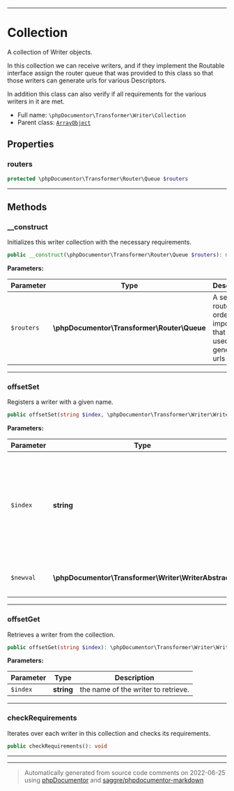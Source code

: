 ***

# Collection

A collection of Writer objects.

In this collection we can receive writers, and if they implement the Routable interface assign the router queue that
was provided to this class so that those writers can generate urls for various Descriptors.

In addition this class can also verify if all requirements for the various writers in it are met.

* Full name: `\phpDocumentor\Transformer\Writer\Collection`
* Parent class: [`ArrayObject`](../../../ArrayObject.md)



## Properties


### routers



```php
protected \phpDocumentor\Transformer\Router\Queue $routers
```






***

## Methods


### __construct

Initializes this writer collection with the necessary requirements.

```php
public __construct(\phpDocumentor\Transformer\Router\Queue $routers): mixed
```








**Parameters:**

| Parameter | Type | Description |
|-----------|------|-------------|
| `$routers` | **\phpDocumentor\Transformer\Router\Queue** | A series of routers, in order of importance, that are used to generate urls with. |




***

### offsetSet

Registers a writer with a given name.

```php
public offsetSet(string $index, \phpDocumentor\Transformer\Writer\WriterAbstract $newval): void
```








**Parameters:**

| Parameter | Type | Description |
|-----------|------|-------------|
| `$index` | **string** | a Writer&#039;s name, must be at least 3<br />characters, alphanumeric and/or contain one or more hyphens,<br />underscores and forward slashes. |
| `$newval` | **\phpDocumentor\Transformer\Writer\WriterAbstract** | The Writer object to register to this name. |




***

### offsetGet

Retrieves a writer from the collection.

```php
public offsetGet(string $index): \phpDocumentor\Transformer\Writer\WriterAbstract
```








**Parameters:**

| Parameter | Type | Description |
|-----------|------|-------------|
| `$index` | **string** | the name of the writer to retrieve. |




***

### checkRequirements

Iterates over each writer in this collection and checks its requirements.

```php
public checkRequirements(): void
```











***


***
> Automatically generated from source code comments on 2022-06-25 using [phpDocumentor](http://www.phpdoc.org/) and [saggre/phpdocumentor-markdown](https://github.com/Saggre/phpDocumentor-markdown)
